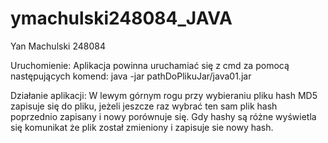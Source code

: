 # ymachulski248084_JAVA

Yan Machulski
248084

Uruchomienie:
Aplikacja powinna uruchamiać się z cmd za pomocą następujących komend:
java -jar pathDoPlikuJar/java01.jar

Działanie aplikacji:
W lewym górnym rogu przy wybieraniu pliku hash MD5 zapisuje się do pliku, jeżeli jeszcze raz wybrać ten sam plik hash poprzednio zapisany i nowy porównuje się.
Gdy hashy są różne wyświetla się komunikat że plik został zmieniony i zapisuje sie nowy hash.